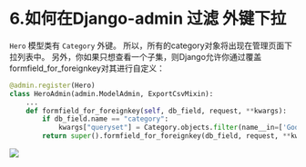 # 6.如何在Django-admin 过滤 外键下拉
`Hero` 模型类有 `Category` 外键。
所以，所有的category对象将出现在管理页面下拉列表中。
另外，你如果只想查看一个子集，则Django允许你通过覆盖formfield_for_foreignkey对其进行自定义：
```Python
@admin.register(Hero)
class HeroAdmin(admin.ModelAdmin, ExportCsvMixin):
    ...
    def formfield_for_foreignkey(self, db_field, request, **kwargs):
        if db_field.name == "category":
            kwargs["queryset"] = Category.objects.filter(name__in=['God', 'Demi God'])
        return super().formfield_for_foreignkey(db_field, request, **kwargs)
```
![](https://books.agiliq.com/projects/django-admin-cookbook/en/latest/_images/filter_fk_dropdown.png)
